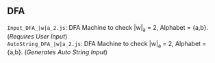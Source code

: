 ## DFA

`Input_DFA_|w|a_2.js`: DFA Machine to check |w|<sub>a</sub> = 2, Alphabet = {a,b}. (*Requires User Input*)<br/>
`AutoString_DFA_|w|a_2.js`: DFA Machine to check |w|<sub>a</sub> = 2, Alphabet = {a,b}. (*Generates Auto String Input*)
